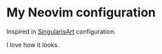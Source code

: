 # My Neovim configuration

Inspired in [SingularisArt](https://github.com/SingularisArt/Death.NeoVim) configuration.

I love how it looks.
